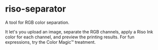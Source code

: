 # riso-separator
A tool for RGB color separation.

It let's you upload an image, separate the RGB channels, apply a Riso Ink color for each channel, and preview the printing results. For fun expressions, try the Color Magic™ treatment.
